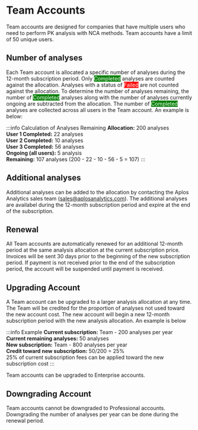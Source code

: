 # Team Accounts
Team accounts are designed for companies that have multiple users who need to perform PK analysis with NCA methods. Team accounts have a limit of 50 unique users. 

## Number of analyses
Each Team account is allocated a specific number of analyses during the 12-month subscription period. Only <span style="background-color:green;color:white">Completed</span> analyses are counted against the allocation. Analyses with a status of <span style="background-color:red;color:white">Failed</span> are not counted against the allocation. To determine the number of analyses remaining, the number of <span style="background-color:green;color:white">Completed</span> analyses along with the number of analyses currently ongoing are subtracted from the allocation. The number of <span style="background-color:green;color:white">Completed</span> analyses are collected across all users in the Team account. An example is below:

:::info Calculation of Analyses Remaining
**Allocation:** 200 analyses\
**User 1 Completed:** 22 analyses\
**User 2 Completed:** 10 analyses\
**User 3 Completed:** 56 analyses\
**Ongoing (all users):** 5 analysis\
**Remaining:** 107 analyses (200 - 22 - 10 - 56 - 5 = 107)
:::

## Additional analyses
Additional analyses can be added to the allocation by contacting the Aplos Analytics sales team (<sales@aplosanalytics.com>). The additional analyses are availabel during the 12-month subscription period and expire at the end of the subscription. 

## Renewal
All Team accounts are automatically renewed for an additional 12-month period at the same analysis allocation at the current subscription price. Invoices will be sent 30 days prior to the beginning of the new subscription period. If payment is not received prior to the end of the subscription period, the account will be suspended until payment is received.

## Upgrading Account
A Team account can be upgraded to a larger analysis allocation at any time. The Team will be credited for the proportion of analyses not used toward the new account cost. The new account will begin a new 12-month subscription period with the new analysis allocation. An example is below

:::info Example
**Current subscription:** Team - 200 analyses per year\
**Current remaining analyses:** 50 analyses\
**New subscription:** Team - 800 analyses per year\
**Credit toward new subscription:** 50/200 = 25%\
25% of current subscription fees can be applied toward the new subscription cost
:::

Team accounts can be upgraded to Enterprise accounts. 

## Downgrading Account
Team accounts cannot be downgraded to Professional accounts. Downgrading the number of analyses per year can be done during the renewal period. 
